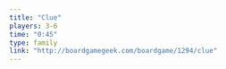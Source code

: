 ```yaml
---
title: "Clue"
players: 3-6
time: "0:45"
type: family
link: "http://boardgamegeek.com/boardgame/1294/clue"
---
```


